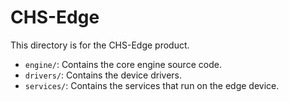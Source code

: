 # CHS-Edge

This directory is for the CHS-Edge product.

- `engine/`: Contains the core engine source code.
- `drivers/`: Contains the device drivers.
- `services/`: Contains the services that run on the edge device.
